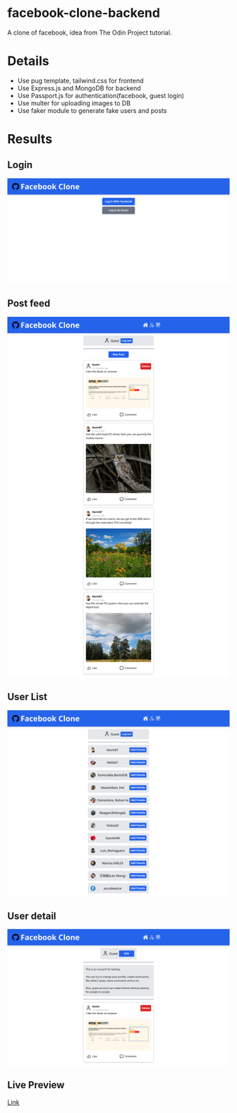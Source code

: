 # facebook-clone-backend
A clone of facebook, idea from The Odin Project tutorial.
# Details
- Use pug template, tailwind.css for frontend
- Use Express.js and MongoDB for backend
- Use Passport.js for authentication(facebook, guest login)
- Use multer for uploading images to DB
- Use faker module to generate fake users and posts
# Results
## Login
![](./public/results/login.png)
## Post feed
![](./public/results/postFeed.png)
## User List
![](./public/results/userList.png)
## User detail
![](./public/results/user.png)
## Live Preview
[Link](https://facebook-clone-ascodeasice.up.railway.app/)